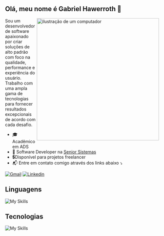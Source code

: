 ## Olá, meu nome é Gabriel Hawerroth 👋

<img align="right" src="https://raw.githubusercontent.com/MicaelliMedeiros/micaellimedeiros/master/image/computer-illustration.png" alt="ilustração de um computador" min-width="400px" max-width="400px" width="400px">

Sou um desenvolvedor de software apaixonado por criar soluções de alto padrão com foco na qualidade, performance e experiência do usuário. Trabalho com uma ampla gama de tecnologias para fornecer resultados excepcionais de acordo com cada desafio.  

- 🎓 Acadêmico em ADS
- 💼 Software Developer na [Senior Sistemas](https://www.senior.com.br/)
- 💲Disponível para projetos freelancer
- 📬 Entre em contato comigo através dos links abaixo ⤵️  
  
[![Gmail](https://img.shields.io/badge/-Gmail-333333?style=flat&logo=gmail)](mailto:gabrielhawerroth04@gmail.com)
[![Linkedin](https://img.shields.io/badge/-Linkedin-333333?style=flat&logo=linkedin)](https://www.linkedin.com/in/gabriel-hawerroth/)  
![]()  

## Linguagens  
![My Skills](https://skillicons.dev/icons?i=java,ts,html,css,go,js,dart)
## Tecnologias
![My Skills](https://skillicons.dev/icons?i=aws,linux,spring,postgres,npm,flutter,postman,nginx)
